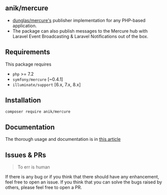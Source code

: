 anik/mercure
---

- [dunglas/mercure's](https://github.com/dunglas/mercure) publisher implementation for any PHP-based application.
- The package can also publish messages to the Mercure hub with Laravel Event Broadcasting & Laravel Notifications out of the box.

## Requirements
This package requires
- `php` >= 7.2
- `symfony/mercure` [~0.4.1]
- `illuminate/support` [6.x, 7.x, 8.x]

## Installation
`composer require anik/mercure`

## Documentation
The thorough usage and documentation is in [this article](https://medium.com/@sirajul.anik/publish-messages-to-dunglas-mercure-from-any-php-based-application-including-laravel-lumen-7923dadfc949)

## Issues & PRs
> To err is human

If there is any bug or if you think that there should have any enhancement, feel free to open an issue. If you think that you can solve the bugs raised by others, please feel free to open a PR.
